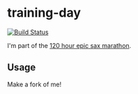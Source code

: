 # training-day

[![Build Status](https://travis-ci.org/evalstate/training-day.png?branch=master)](https://travis-ci.org/evalstate/training-day)

I'm part of the [120 hour epic sax marathon](http://iloveponies.github.com/120-hour-epic-sax-marathon/).

## Usage

Make a fork of me!